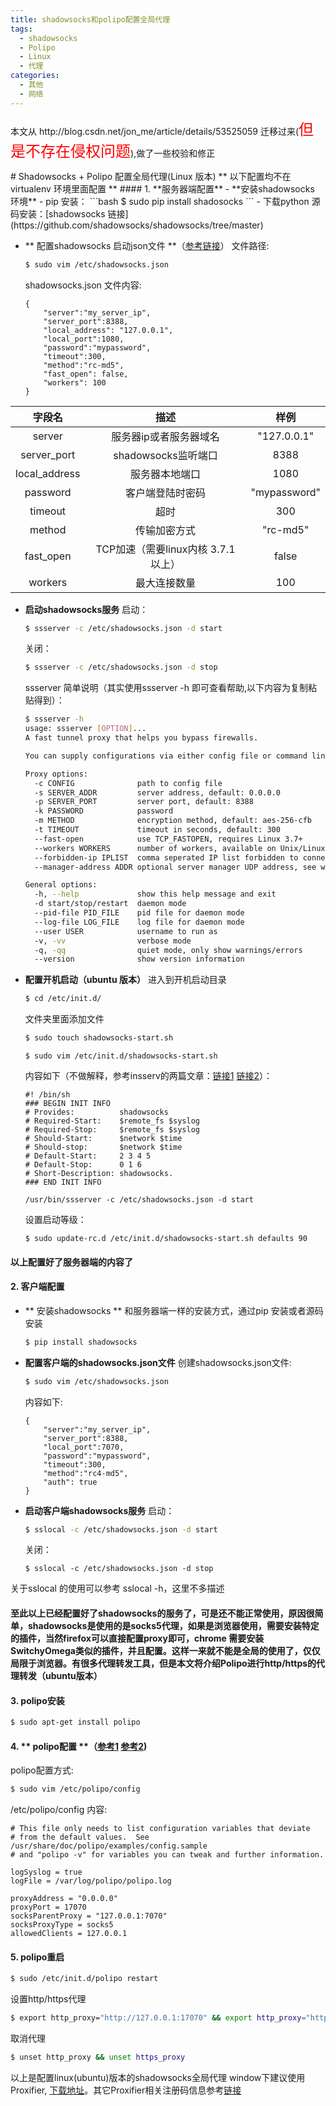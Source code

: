 ```yaml
---
title: shadowsocks和polipo配置全局代理
tags:
  - shadowsocks
  - Polipo
  - Linux
  - 代理
categories:
  - 其他
  - 网络
---
```

<p>
    本文从 http://blog.csdn.net/jon_me/article/details/53525059 迁移过来(<font size="5" color="red">但是不存在侵权问题</font>),做了一些校验和修正
</p>
# Shadowsocks + Polipo 配置全局代理(Linux 版本)
** 以下配置均不在virtualenv 环境里面配置 **
#### 1. **服务器端配置**
- **安装shadowsocks 环境**
    - pip 安装：
    ```bash
    $ sudo pip install shadosocks
    ```
    - 下载python 源码安装：[shadowsocks 链接](https://github.com/shadowsocks/shadowsocks/tree/master)

- ** 配置shadowsocks 启动json文件 **（[参考链接](https://github.com/shadowsocks/shadowsocks/wiki/Configuration-via-Config-File)）
    文件路径:
    ```bash
    $ sudo vim /etc/shadowsocks.json
    ```
    shadowsocks.json 文件内容:
    ```josn
    {
        "server":"my_server_ip",
        "server_port":8388,
        "local_address": "127.0.0.1",
        "local_port":1080,
        "password":"mypassword",
        "timeout":300,
        "method":"rc-md5",
        "fast_open": false,
        "workers": 100
    }
    ```

字段名|描述|样例
:---:|:---:|:---:
server|服务器ip或者服务器域名|"127.0.0.1"
server_port|shadowsocks监听端口|8388
local_address|服务器本地端口|1080
password|客户端登陆时密码|"mypassword"
timeout|超时|300
method|传输加密方式|"rc-md5"
fast_open|TCP加速（需要linux内核 3.7.1 以上）|false
workers|最大连接数量|100

- **启动shadowsocks服务**
    启动：
    ``` bash
    $ ssserver -c /etc/shadowsocks.json -d start
    ```
    关闭：
    ```bash
    $ ssserver -c /etc/shadowsocks.json -d stop
    ```

    ssserver 简单说明（其实使用ssserver -h 即可查看帮助,以下内容为复制粘贴得到）：
    ``` bash
    $ ssserver -h
    usage: ssserver [OPTION]...
    A fast tunnel proxy that helps you bypass firewalls.

    You can supply configurations via either config file or command line arguments.

    Proxy options:
      -c CONFIG              path to config file
      -s SERVER_ADDR         server address, default: 0.0.0.0
      -p SERVER_PORT         server port, default: 8388
      -k PASSWORD            password
      -m METHOD              encryption method, default: aes-256-cfb
      -t TIMEOUT             timeout in seconds, default: 300
      --fast-open            use TCP_FASTOPEN, requires Linux 3.7+
      --workers WORKERS      number of workers, available on Unix/Linux
      --forbidden-ip IPLIST  comma seperated IP list forbidden to connect
      --manager-address ADDR optional server manager UDP address, see wiki

    General options:
      -h, --help             show this help message and exit
      -d start/stop/restart  daemon mode
      --pid-file PID_FILE    pid file for daemon mode
      --log-file LOG_FILE    log file for daemon mode
      --user USER            username to run as
      -v, -vv                verbose mode
      -q, -qq                quiet mode, only show warnings/errors
      --version              show version information
    ```

- **配置开机启动（ubuntu 版本）**
    进入到开机启动目录
    ```bash
    $ cd /etc/init.d/
    ```
    文件夹里面添加文件
    ```bash
    $ sudo touch shadowsocks-start.sh
    ```
    ```
    $ sudo vim /etc/init.d/shadowsocks-start.sh
    ```
    内容如下（不做解释，参考insserv的两篇文章：[链接1](http://www.thegeekstuff.com/2014/08/insserv-command/) [链接2](http://manpages.ubuntu.com/manpages/wily/man8/insserv.8.html)）：
    ```text
    #! /bin/sh
    ### BEGIN INIT INFO
    # Provides:          shadowsocks
    # Required-Start:    $remote_fs $syslog
    # Required-Stop:     $remote_fs $syslog
    # Should-Start:      $network $time
    # Should-stop:       $network $time
    # Default-Start:     2 3 4 5
    # Default-Stop:      0 1 6
    # Short-Description: shadowsocks.
    ### END INIT INFO

    /usr/bin/ssserver -c /etc/shadowsocks.json -d start
    ```
    设置启动等级：
    ```
    $ sudo update-rc.d /etc/init.d/shadowsocks-start.sh defaults 90
    ```
#### **以上配置好了服务器端的内容了**

#### 2. **客户端配置**
- ** 安装shadowsocks **
    和服务器端一样的安装方式，通过pip 安装或者源码安装
    ```bash
    $ pip install shadowsocks
    ```
- **配置客户端的shadowsocks.json文件**
    创建shadowsocks.json文件:
    ``` bash
    $ sudo vim /etc/shadowsocks.json
    ```
    内容如下:
    ``` text
    {
        "server":"my_server_ip",
        "server_port":8388,
        "local_port":7070,
        "password":"mypassword",
        "timeout":300,
        "method":"rc4-md5",
        "auth": true
    }
    ```
- **启动客户端shadowsocks服务**
    启动：
    ```bash
    $ sslocal -c /etc/shadowsocks.json -d start
    ```
    关闭：
    ```
    $ sslocal -c /etc/shadowsocks.json -d stop
    ```
关于sslocal 的使用可以参考 sslocal -h，这里不多描述
#### **至此以上已经配置好了shadowsocks的服务了，可是还不能正常使用，原因很简单，shadowsocks是使用的是socks5代理，如果是浏览器使用，需要安装特定的插件，当然firefox可以直接配置proxy即可，chrome 需要安装SwitchyOmega类似的插件，并且配置。这样一来就不能是全局的使用了，仅仅局限于浏览器。有很多代理转发工具，但是本文将介绍Polipo进行http/https的代理转发（ubuntu版本）**

#### 3. **polipo安装**
```bash
$ sudo apt-get install polipo
```
#### 4. ** polipo配置 **（[参考1](https://github.com/jech/polipo/blob/master/config.sample) [参考2](https://help.ubuntu.com/community/Polipo))
polipo配置方式:
```bash
$ sudo vim /etc/polipo/config
```
/etc/polipo/config 内容:
```text
# This file only needs to list configuration variables that deviate
# from the default values.  See /usr/share/doc/polipo/examples/config.sample
# and "polipo -v" for variables you can tweak and further information.

logSyslog = true
logFile = /var/log/polipo/polipo.log

proxyAddress = "0.0.0.0"
proxyPort = 17070
socksParentProxy = "127.0.0.1:7070"
socksProxyType = socks5
allowedClients = 127.0.0.1
```
#### 5. **polipo重启**
```bash
$ sudo /etc/init.d/polipo restart
```
设置http/https代理
```bash
$ export http_proxy="http://127.0.0.1:17070" && export http_proxy="http://127.0.0.1:17070"
```
取消代理
```bash
$ unset http_proxy && unset https_proxy
```

以上是配置linux(ubuntu)版本的shadowsocks全局代理
window下建议使用Proxifier, [下载地址](https://www.proxifier.com/download.htm)。其它Proxifier相关注册码信息参考[链接](http://gooday.xyz/proxifier%E6%B3%A8%E5%86%8C%E7%A0%81%E4%BB%A5%E5%8F%8A%E9%85%8D%E5%90%88shadowsocks%E4%B8%8A%E7%BD%91/)
